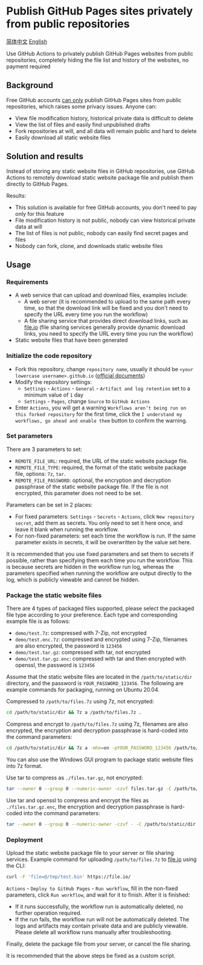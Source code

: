 # Publish GitHub Pages sites privately from public repositories

[简体中文](./Readme.md) [English](./Readme.en.md)

Use GitHub Actions to privately publish GitHub Pages websites from public repositories, completely hiding the file list and history of the websites, no payment required

## Background

Free GitHub accounts [can only](https://github.com/pricing) publish GitHub Pages sites from public repositories, which raises some privacy issues. Anyone can:

- View file modification history, historical private data is difficult to delete
- View the list of files and easily find unpublished drafts
- Fork repositories at will, and all data will remain public and hard to delete
- Easily download all static website files

## Solution and results

Instead of storing any static website files in GitHub repositories, use GitHub Actions to remotely download static website package file and publish them directly to GitHub Pages.

Results:

- This solution is available for free GitHub accounts, you don't need to pay only for this feature
- File modification history is not public, nobody can view historical private data at will
- The list of files is not public, nobody can easily find secret pages and files
- Nobody can fork, clone, and downloads static website files

## Usage

### Requirements

- A web service that can upload and download files, examples include:
    - A web server (it is recommended to upload to the same path every time, so that the download link will be fixed and you don't need to specify the URL every time you run the workflow)
    - A file sharing service that provides direct download links, such as [file.io](https://www.file.io/) (file sharing services generally provide dynamic download links, you need to specify the URL every time you run the workflow)
- Static website files that have been generated

### Initialize the code repository

- Fork this repository, change `repository name`, usually it should be `<your lowercase username>.github.io` ([official documents](https://docs.github.com/en/pages/getting-started-with-github-pages/about-github-pages))
- Modify the repository settings:
    - `Settings` - `Actions` - `General` - `Artifact and log retention` set to a minimum value of `1` day
    - `Settings` - `Pages`, change `Source` to `GitHub Actions`
- Enter `Actions`, you will get a warning `Workflows aren’t being run on this forked repository` for the first time, click the `I understand my workflows, go ahead and enable them` button to confirm the warning.

### Set parameters

There are 3 parameters to set:

- `REMOTE_FILE_URL`: required, the URL of the static website package file.
- `REMOTE_FILE_TYPE`: required, the format of the static website package file, options: `7z`, `tar`.
- `REMOTE_FILE_PASSWORD`: optional, the encryption and decryption passphrase of the static website package file. If the file is not encrypted, this parameter does not need to be set.

Parameters can be set in 2 places:

- For fixed parameters: `Settings` - `Secrets` - `Actions`, click `New repository secret`, add them as secrets. You only need to set it here once, and leave it blank when running the workflow.
- For non-fixed parameters: set each time the workflow is run. If the same parameter exists in secrets, it will be overwritten by the value set here.

It is recommended that you use fixed parameters and set them to secrets if possible, rather than specifying them each time you run the workflow. This is because secrets are hidden in the workflow run log, whereas the parameters specified when running the workflow are output directly to the log, which is publicly viewable and cannot be hidden.

### Package the static website files

There are 4 types of packaged files supported, please select the packaged file type according to your preference. Each type and corresponding example file is as follows:

- `demo/test.7z`: compressed with 7-Zip, not encrypted
- `demo/test.enc.7z`: compressed and encrypted using 7-Zip, filenames are also encrypted, the password is `123456`
- `demo/test.tar.gz`: compressed with tar, not encrypted
- `demo/test.tar.gz.enc`: compressed with tar and then encrypted with openssl, the password is `123456`

Assume that the static website files are located in the `/path/to/static/dir` directory, and the password is `YOUR_PASSWORD_123456`. The following are example commands for packaging, running on Ubuntu 20.04.

Compressed to `/path/to/files.7z` using 7z, not encrypted:

```bash
cd /path/to/static/dir && 7z a /path/to/files.7z .
```

Compress and encrypt to `/path/to/files.7z` using 7z, filenames are also encrypted, the encryption and decryption passphrase is hard-coded into the command parameters:

```bash
cd /path/to/static/dir && 7z a -mhe=on -pYOUR_PASSWORD_123456 /path/to/files.7z .
```

You can also use the Windows GUI program to package static website files into 7z format.

Use tar to compress as `./files.tar.gz`, not encrypted:

```bash
tar --owner 0 --group 0 --numeric-owner -czvf files.tar.gz -C /path/to/static/dir .
```

Use tar and openssl to compress and encrypt the files as `./files.tar.gz.enc`, the encryption and decryption passphrase is hard-coded into the command parameters:

```bash
tar --owner 0 --group 0 --numeric-owner -czvf - -C /path/to/static/dir . | openssl enc -aes-256-cbc -pbkdf2 -pass pass:YOUR_PASSWORD_123456 -in - -out files.tar.gz.enc
```

### Deployment

Upload the static website package file to your server or file sharing services. Example command for uploading `/path/to/files.7z` to [file.io](https://www.file.io/) using the CLI:

```bash
curl -F 'file=@/tmp/test.bin' https://file.io/
```

`Actions` - `Deploy to GitHub Pages` - `Run workflow`, fill in the non-fixed parameters, click `Run workflow`, and wait for it to finish. After it is finished:

- If it runs successfully, the workflow run is automatically deleted, no further operation required.
- If the run fails, the workflow run will not be automatically deleted. The logs and artifacts may contain private data and are publicly viewable. Please delete all workflow runs manually after troubleshooting.

Finally, delete the package file from your server, or cancel the file sharing.

It is recommended that the above steps be fixed as a custom script.
